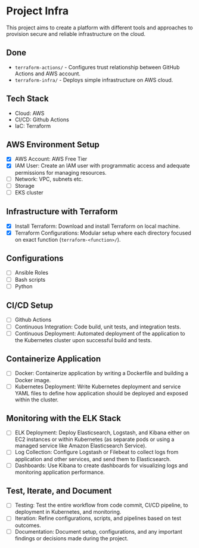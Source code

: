 # Project Infra

This project aims to create a platform with different tools and approaches to provision secure and reliable infrastructure on the cloud.

## Done

- `terraform-actions/` - Configures trust relationship between GitHub Actions and AWS account.
- `terraform-infra/` - Deploys simple infrastructure on AWS cloud.

## Tech Stack

- Cloud: AWS
- CI/CD: Github Actions
- IaC: Terraform

## AWS Environment Setup

- [x] AWS Account: AWS Free Tier
- [x] IAM User: Create an IAM user with programmatic access and adequate permissions for managing resources.
- [ ] Network: VPC, subnets etc.
- [ ] Storage
- [ ] EKS cluster

## Infrastructure with Terraform

- [x] Install Terraform: Download and install Terraform on local machine.
- [x] Terraform Configurations: Modular setup where each directory focused on exact function (`terraform-<function>/`).

## Configurations

- [ ] Ansible Roles
- [ ] Bash scripts
- [ ] Python

## CI/CD Setup

- [ ] Github Actions
- [ ] Continuous Integration: Code build, unit tests, and integration tests.
- [ ] Continuous Deployment: Automated deployment of the application to the Kubernetes cluster upon successful build and tests.

## Containerize Application

- [ ] Docker: Containerize application by writing a Dockerfile and building a Docker image.
- [ ] Kubernetes Deployment: Write Kubernetes deployment and service YAML files to define how application should be deployed and exposed within the cluster.

## Monitoring with the ELK Stack

- [ ] ELK Deployment: Deploy Elasticsearch, Logstash, and Kibana either on EC2 instances or within Kubernetes (as separate pods or using a managed service like Amazon Elasticsearch Service).
- [ ] Log Collection: Configure Logstash or Filebeat to collect logs from application and other services, and send them to Elasticsearch.
- [ ] Dashboards: Use Kibana to create dashboards for visualizing logs and monitoring application performance.

## Test, Iterate, and Document

- [ ] Testing: Test the entire workflow from code commit, CI/CD pipeline, to deployment in Kubernetes, and monitoring.
- [ ] Iteration: Refine configurations, scripts, and pipelines based on test outcomes.
- [ ] Documentation: Document setup, configurations, and any important findings or decisions made during the project.